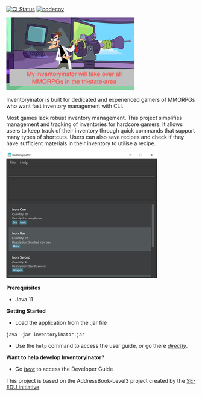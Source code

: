 [![CI Status](https://github.com/AY2021S1-CS2103T-F13-1/tp/workflows/Java%20CI/badge.svg)](https://github.com/AY2021S1-CS2103T-F13-1/tp/actions)
[![codecov](https://codecov.io/gh/se-edu/addressbook-level3/branch/master/graph/badge.svg)](https://codecov.io/gh/AY2021S1-CS2103T-F13-1/tp/)

![inventoryinator](docs/images/inventoryinator.jpg)

Inventoryinator is built for dedicated and experienced gamers of MMORPGs who want
fast inventory management with CLI.

Most games lack robust inventory management. This project simplifies management
and tracking of inventories for hardcore gamers. It allows users to keep track
of their inventory through quick commands that support many types of shortcuts.
Users can also save recipes and check if they have sufficient materials in
their inventory to utilise a recipe.

![Ui](docs/images/Ui.png)

**Prerequisites**
* Java 11

**Getting Started**
* Load the application from the .jar file
```
java -jar inventoryinator.jar
```
* Use the `help` command to access the user guide, or go there [_directly_](docs/UserGuide.md).

**Want to help develop Inventoryinator?**
* Go [_here_](docs/DeveloperGuide.md) to access the Developer Guide

This project is based on the AddressBook-Level3 project created by
the [SE-EDU initiative](https://se-education.org).
